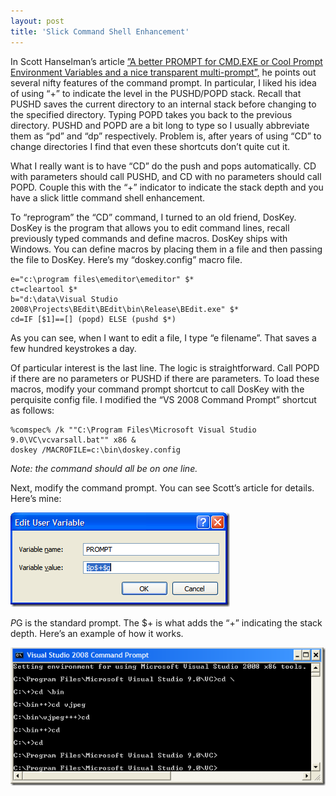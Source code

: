 ```yaml
---
layout: post  
title: 'Slick Command Shell Enhancement'
---
```

In Scott Hanselman’s article [”A better PROMPT for CMD.EXE or Cool Prompt Environment Variables and a nice transparent multi-prompt”,](http://www.hanselman.com/blog/ABetterPROMPTForCMDEXEOrCoolPromptEnvironmentVariablesAndANiceTransparentMultiprompt.aspx) he points out several nifty features of the command prompt. In particular, I liked his idea of using “+” to indicate the level in the PUSHD/POPD stack. Recall that PUSHD saves the current directory to an internal stack before changing to the specified directory. Typing POPD takes you back to the previous directory. PUSHD and POPD are a bit long to type so I usually abbreviate them as “pd” and “dp” respectively. Problem is, after years of using “CD” to change directories I find that even these shortcuts don’t quite cut it.

What I really want is to have “CD” do the push and pops automatically. CD with parameters should call PUSHD, and CD with no parameters should call POPD. Couple this with the “+” indicator to indicate the stack depth and you have a slick little command shell enhancement.

To “reprogram” the “CD” command, I turned to an old friend, DosKey. DosKey is the program that allows you to edit command lines, recall previously typed commands and define macros. DosKey ships with Windows. You can define macros by placing them in a file and then passing the file to DosKey. Here’s my “doskey.config” macro file.
    
    e="c:\program files\emeditor\emeditor" $*
    ct=cleartool $*
    b="d:\data\Visual Studio 2008\Projects\BEdit\BEdit\bin\Release\BEdit.exe" $*
    cd=IF [$1]==[] (popd) ELSE (pushd $*)

As you can see, when I want to edit a file, I type “e filename”. That saves a few hundred keystrokes a day.

Of particular interest is the last line. The logic is straightforward. Call POPD if there are no parameters or PUSHD if there are parameters. To load these macros, modify your command prompt shortcut to call DosKey with the perquisite config file. I modified the “VS 2008 Command Prompt” shortcut as follows:
    
    %comspec% /k ""C:\Program Files\Microsoft Visual Studio 9.0\VC\vcvarsall.bat"" x86 & 
    doskey /MACROFILE=c:\bin\doskey.config

_Note: the command should all be on one line._

Next, modify the command prompt. You can see Scott’s article for details. Here’s mine:

![prompt](/cdn/images/blog/SlickCommandShellEnhancement_A8C2/prompt.png)

$P$G is the standard prompt. The $+ is what adds the “+” indicating the stack depth. Here’s an example of how it works.

![cmdprompt](/cdn/images/blog/SlickCommandShellEnhancement_A8C2/cmdprompt.png)
